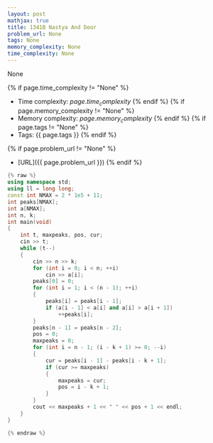 ```yaml
---
layout: post
mathjax: true
title: 1341B Nastya And Door
problem_url: None
tags: None
memory_complexity: None
time_complexity: None
---
```


None


{% if page.time_complexity != "None" %}
- Time complexity: ${{ page.time_complexity }}$
{% endif %}
{% if page.memory_complexity != "None" %}
- Memory complexity: ${{ page.memory_complexity }}$
{% endif %}
{% if page.tags != "None" %}
- Tags: {{ page.tags }}
{% endif %}

{% if page.problem_url != "None" %}
- [URL]({{ page.problem_url }})
{% endif %}

```cpp
{% raw %}
using namespace std;
using ll = long long;
const int NMAX = 2 * 1e5 + 11;
int peaks[NMAX];
int a[NMAX];
int n, k;
int main(void)
{
    int t, maxpeaks, pos, cur;
    cin >> t;
    while (t--)
    {
        cin >> n >> k;
        for (int i = 0; i < n; ++i)
            cin >> a[i];
        peaks[0] = 0;
        for (int i = 1; i < (n - 1); ++i)
        {
            peaks[i] = peaks[i - 1];
            if (a[i - 1] < a[i] and a[i] > a[i + 1])
                ++peaks[i];
        }
        peaks[n - 1] = peaks[n - 2];
        pos = 0;
        maxpeaks = 0;
        for (int i = n - 1; (i - k + 1) >= 0; --i)
        {
            cur = peaks[i - 1] - peaks[i - k + 1];
            if (cur >= maxpeaks)
            {
                maxpeaks = cur;
                pos = i - k + 1;
            }
        }
        cout << maxpeaks + 1 << " " << pos + 1 << endl;
    }
}

{% endraw %}
```